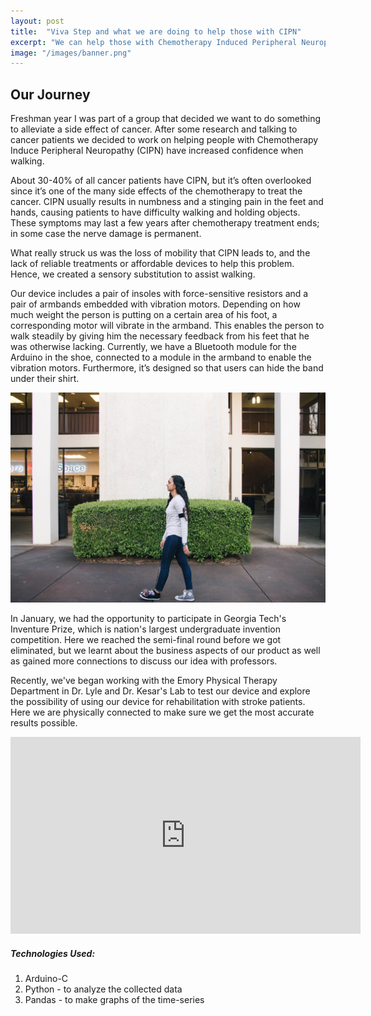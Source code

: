 ```yaml
---
layout: post
title:  "Viva Step and what we are doing to help those with CIPN"
excerpt: "We can help those with Chemotherapy Induced Peripheral Neuropathy"
image: "/images/banner.png"
---
```


## Our Journey

Freshman year I was part of a group that decided we want to do something to alleviate a side effect of cancer. After some research and talking to cancer patients we decided to work on helping people with Chemotherapy Induce Peripheral Neuropathy (CIPN) have increased confidence when walking.

About 30-40% of all cancer patients have CIPN, but it’s often overlooked since it’s one of the many side effects of the chemotherapy to treat the cancer. CIPN usually results in numbness and a stinging pain in the feet and hands, causing patients to have difficulty walking and holding objects. These symptoms may last a few years after chemotherapy treatment ends; in some case the nerve damage is permanent.

What really struck us was the loss of mobility that CIPN leads to, and the lack of reliable treatments or affordable devices to help this problem. Hence, we created a sensory substitution to assist walking.

Our device includes a pair of insoles with force-sensitive resistors and a pair of armbands embedded with vibration motors. Depending on how much weight the person is putting on a certain area of his foot, a corresponding motor will vibrate in the armband. This enables the person to walk steadily by giving him the necessary feedback from his feet that he was otherwise lacking. Currently, we have a Bluetooth module for the Arduino in the shoe, connected to a module in the armband to enable the vibration motors. Furthermore, it’s designed so that users can hide the band under their shirt.

 <div class="image main"><img src="/images/priya.jpg" alt=""></div>

 In January, we had the opportunity to participate in Georgia Tech's Inventure Prize, which is nation's largest undergraduate invention competition. Here we reached the semi-final round before we got eliminated, but we learnt about the business aspects of our product as well as gained more connections to discuss our idea with professors.

 Recently, we've began working with the Emory Physical Therapy Department in Dr. Lyle and Dr. Kesar's Lab to test our device and explore the possibility of using our device for rehabilitation with stroke patients. Here we are physically connected to make sure we get the most accurate results possible.

 <iframe width="560" height="315" src="https://www.youtube.com/embed/ZONV81BZzr0?start=1" frameborder="0" allow="autoplay; encrypted-media" allowfullscreen></iframe>


 <h5>Technologies Used: </h5>
 <ol>
   <li>Arduino-C</li>
   <li>Python - to analyze the collected data</li>
   <li>Pandas - to make graphs of the time-series</li>
 </ol>
